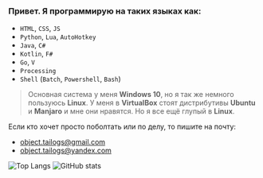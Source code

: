 ### Привет. Я программирую на таких языках как:
+ `HTML`, `CSS`,  `JS`
+ `Python`, `Lua`, `AutoHotkey`
+ `Java`, `C#`
+ `Kotlin`, `F#`
+ `Go`, `V`
+ `Processing`
+ `Shell` (`Batch`, `Powershell`, `Bash`)

> Основная система у меня **Windows 10**, но я так же немного пользуюсь **Linux**. У меня в **VirtualBox** стоят дистрибутивы **Ubuntu** и **Manjaro** и мне они нравятся. Но я все ещё глупый в **Linux**.

Если кто хочет просто поболтать или по делу, то пишите на почту:
- object.tailogs@gmail.com
- object.tailogs@yandex.com

![Top Langs](https://github-readme-stats.vercel.app/api/top-langs/?username=tailogs&theme=dracula&hide_border=true) ![GitHub stats](https://github-readme-stats.vercel.app/api?username=tailogs&show_icons=true&theme=dracula&hide_border=true) 
